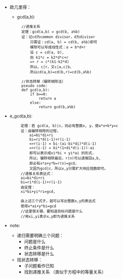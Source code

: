 * 欧几里得：
	* gcd(a,b): 
		
			//递推关系
			定理：gcd(a,b) = gcd(b, a%b)
			证：记cd为common divisor，d为divisor
				只需证：cd(a, b) = cd(b, a%b)即可
				模除可以写成线性式：a = b*d+r
				设 c = cd(a, b),
				则 k1*c = k2*d*c+r 
				=> r = c*(k1-k2*d)
				所以，c|r，又c|a,c|b，
				所以cd(a,b)=cd(b,r)=cd(b,a%b)
			
			//状态转移（辗转相除法）
			pseudo code:
			def gcd(a,b):
				if b==0:
					return a
				else:
					return gcd(b,a%b)
				
 * e_gcd(a,b):
			
			定理：若 gcd(a, b)|c，则必有整数x, y，使a*x+b*y=c
			证：由辗转相除的过程，
				ai=bi*di+ri
				bi=ri*d(i-1)+r(i-1)
				=>r(i-1) = bi-(ai-bi*di)*d(i-1)
				=>r(i-1) = bi*(1+di*d(i-1))-ai
				即可以表示成xi*bi + yi*ai 的形式，
				所以，辗转相除最后，r(n)可以递推回a,b,
				即必有x*a+y*b=r(n)=gcd，
				又因为gcd|c，所以x,y只需扩大响应倍数即可。
			//递推关系表达式：
			ai=bi*di+ri
			bi=ri*d(i-1)+r(i-1)
			由定理：
			xi*bi+yi*ri=gcd, 
			
			由上述三个式子，就可以写出整数x,y的表达式
			使得x*ai+y*bi=gcd
			//这里很关键，要知道目标问题是什么
			//用xi,yi表示x,y即为递推关系
			
			
 * note:
	 * 递归需要明确三个问题：
		 * 问题是什么
		 * 终止条件是什么
		 * 状态转移是什么
	 * 找状态转移：
		 * 子问题看作已知
		 * 找到递推关系 （类似于方程中的等量关系）